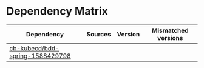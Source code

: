 # Dependency Matrix

Dependency | Sources | Version | Mismatched versions
---------- | ------- | ------- | -------------------
[cb-kubecd/bdd-spring-1588429798](https://github.com/cb-kubecd/bdd-spring-1588429798.git) |  | []() | 
